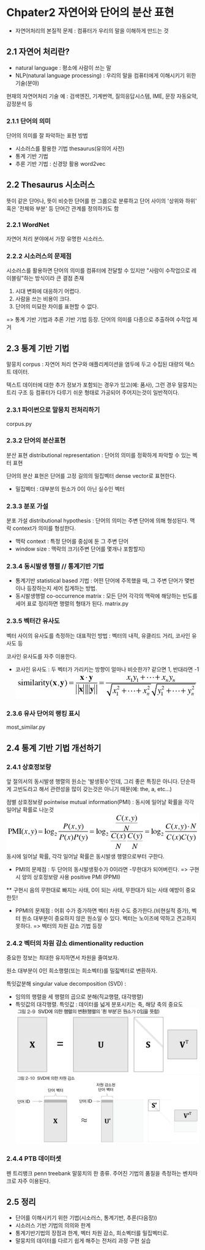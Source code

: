 # Chpater2 자연어와 단어의 분산 표현

- 자연어처리의 본질적 문제 : 컴퓨터가 우리의 말을 이해하게 만드는 것

## 2.1 자연어 처리란?
- natural language : 평소에 사람이 쓰는 말
- NLP(natural language processing) : 우리의 말을 컴퓨터에게 이해시키기 위한 기술(분야)

현재의 자연어처리 기술 예 : 검색엔진, 기계번역, 질의응답시스템, IME, 문장 자동요약, 감정분석 등

### 2.1.1 단어의 의미
단어의 의미를 잘 파악하는 표현 방법
- 시소러스를 활용한 기법 thesaurus(유의어 사전)
- 통계 기반 기법 
- 추론 기반 기법 : 신경망 활용 word2vec

## 2.2 Thesaurus 시소러스
뜻이 같은 단어나, 뜻이 비슷한 단어를 한 그룹으로 분류하고 단어 사이의 '상위와 하위' 혹은 '전체와 부분' 등 단어간 관계를 정의하기도 함

### 2.2.1 WordNet
자연어 처리 분야에서 가장 유명한 시소러스.

### 2.2.2 시소러스의 문제점
시소러스를 활용하면 단어의 의미를 컴퓨터에 전달할 수 있지만 "사람이 수작업으로 레이블링"하는 방식이라 큰 결점 존재
1) 시대 변화에 대응하기 어렵다.
2) 사람을 쓰는 비용이 크다.
3) 단어의 미묘한 차이를 표현할 수 없다.

=> 통계 기반 기법과 추론 기반 기법 등장. 단어의 의미를 다종으로 추출하여 수작업 제거

## 2.3 통계 기반 기법
말뭉치 corpus : 자연어 처리 연구와 애플리케이션을 염두에 두고 수집된 대량의 텍스트 데이터.

텍스트 데이터에 대한 추가 정보가 포함되는 경우가 있고(예: 품사), 그런 경우 말뭉치는 트리 구조 등 컴퓨터가 다루기 쉬운 형태로 가공되어 주어지는것이 일반적이다.

### 2.3.1 파이썬으로 말뭉치 전처리하기
corpus.py

### 2.3.2 단어의 분산표현
분산 표현 distributional representation : 단어의 의미를 정확하게 파악할 수 있는 벡터 표현

단어의 분산 표현은 단어를 고정 길의의 밀집벡터 dense vector로 표현한다.
* 밀집벡터 : 대부분의 원소가 0이 아닌 실수인 벡터

### 2.3.3 분포 가설
분포 가설 distributional hypothesis : 단어의 의미는 주변 단어에 의해 형성된다. 맥락 context가 의미를 형성한다.
- 맥락 context : 특정 단어를 중심에 둔 그 주변 단어
- window size : 맥락의 크기(주변 단어를 몇개나 포함할지)

### 2.3.4 동시발생 행렬 // 통계기반 기법
- 통계기반 statistical based 기법 : 어떤 단어에 주목했을 때, 그 주변 단어가 몇번이나 등장하는지 세어 집계하는 방법.
- 동시발생행렬 co-occurrence matrix : 모든 단어 각각의 맥락에 해당하는 빈도를 세어 표로 정리하면 행렬의 형태가 된다.
matrix.py

### 2.3.5 벡터간 유사도
벡터 사이의 유사도를 측정하는 대표적인 방법 : 벡터의 내적, 유클리드 거리, 코사인 유사도 등

코사인 유사도를 자주 이용한다.
- 코사인 유사도 : 두 벡터가 가리키는 방향이 얼마나 비슷한가? 같으면 1, 반대라면 -1
![코사인 유사도](e%202-1.png)

### 2.3.6 유사 단어의 랭킹 표시
most_similar.py

## 2.4 통계 기반 기법 개선하기
### 2.4.1 상호정보량
앞 절의서의 동시발생 행렬의 원소는 '발생횟수'인데, 그리 좋은 특징은 아니다. 단순하게 고빈도라고 해서 관련성을 많이 갖는것은 아니기 때문(예: the, a, etc...)

점별 상호정보량 pointwise mutual information(PMI) : 동시에 일어날 확률을 각각 일어날 확률로 나눈것
![PMI](e%202-3.png)
동시에 일어날 확률, 각각 일어날 확률은 동시발생 행렬으로부터 구한다.

* PMI의 문제점 : 두 단어의 동시발생횟수가 0이라면 -무한대가 되어버린다. => 구현시 양의 상호정보량 사용 positive PMI (PPMI)

** 구현시 음의 무한대로 빠지는 사태, 0이 되는 사태, 무한대가 되는 사태 예방이 중요한듯!

* PPMI의 문제점 : 어휘 수가 증가하면 벡터 차원 수도 증가한다.(비현실적 증가), 벡터 원소 대부분이 중요하지 않은 원소일 수 있다. 벡터는 노이즈에 약하고 견고하지 못하다. => 벡터의 자원 감소 기법 등장

### 2.4.2 벡터의 차원 감소 dimentionality reduction
중요한 정보는 최대한 유지하면서 차원을 줄여보자.

원소 대부분이 0인 희소행렬(또는 희소벡터)를 밀짋벡터로 변환하자.

특잇값분해 singular value decomposition (SVD) :
- 임의의 행렬을 세 행렬의 곱으로 분해(직교행렬, 대각행렬)
- 특잇값의 대각행렬. 특잇값 : 데이터를 넓게 분포시키는 축, 해당 축의 중요도
![SVD1](fig%202-9.png)
![SVD2](fig%202-10.png)

### 2.4.4 PTB 데이터셋
펜 트리뱅크 penn treebank 말뭉치의 한 종류. 주어진 기법의 품질을 측정하는 벤치마크로 자주 이용된다.

## 2.5 정리
- 단어를 이해시키기 위한 기법(시소러스, 통계기반, 추론(다음장))
- 시소러스 기반 기법의 의의와 한계
- 통계기반기법의 장점과 한계, 벡터 차원 감소, 희소벡터를 밀집벡터로.
- 말뭉치의 데이터를 다르기 쉽게 해주는 전처리 과정 구현 실습